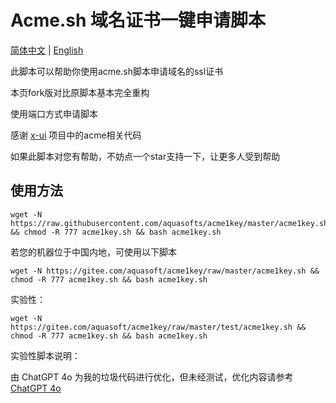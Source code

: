 # Acme.sh 域名证书一键申请脚本

[简体中文](https://github.com/aquasofts/acme1key/blob/master/README.md) | [English](https://github.com/aquasofts/acme1key/blob/master/README_EN.md)

此脚本可以帮助你使用acme.sh脚本申请域名的ssl证书

本页fork版对比原脚本基本完全重构

使用端口方式申请脚本

感谢 [x-ui](https://github.com/FranzKafkaYu/x-ui/) 项目中的acme相关代码

如果此脚本对您有帮助，不妨点一个star支持一下，让更多人受到帮助

## 使用方法

```shell
wget -N https://raw.githubusercontent.com/aquasofts/acme1key/master/acme1key.sh && chmod -R 777 acme1key.sh && bash acme1key.sh
```

若您的机器位于中国内地，可使用以下脚本

```shell
wget -N https://gitee.com/aquasoft/acme1key/raw/master/acme1key.sh && chmod -R 777 acme1key.sh && bash acme1key.sh
```

实验性：

```shell
wget -N https://gitee.com/aquasoft/acme1key/raw/master/test/acme1key.sh && chmod -R 777 acme1key.sh && bash acme1key.sh
```

实验性脚本说明：

由 ChatGPT 4o 为我的垃圾代码进行优化，但未经测试，优化内容请参考 [ChatGPT 4o](https://github.com/aquasofts/acme1key/blob/master/test/GPT.md)